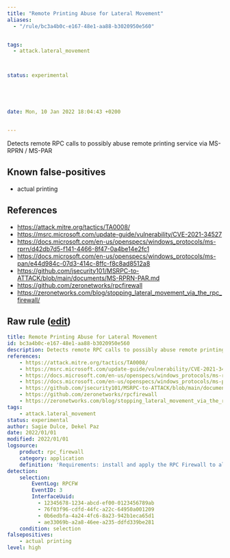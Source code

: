 ```yaml
---
title: "Remote Printing Abuse for Lateral Movement"
aliases:
  - "/rule/bc3a4b0c-e167-48e1-aa88-b3020950e560"


tags:
  - attack.lateral_movement



status: experimental





date: Mon, 10 Jan 2022 18:04:43 +0200


---
```


Detects remote RPC calls to possibly abuse remote printing service via MS-RPRN / MS-PAR

<!--more-->


## Known false-positives

* actual printing



## References

* https://attack.mitre.org/tactics/TA0008/
* https://msrc.microsoft.com/update-guide/vulnerability/CVE-2021-34527
* https://docs.microsoft.com/en-us/openspecs/windows_protocols/ms-rprn/d42db7d5-f141-4466-8f47-0a4be14e2fc1
* https://docs.microsoft.com/en-us/openspecs/windows_protocols/ms-pan/e44d984c-07d3-414c-8ffc-f8c8ad8512a8
* https://github.com/jsecurity101/MSRPC-to-ATTACK/blob/main/documents/MS-RPRN-PAR.md
* https://github.com/zeronetworks/rpcfirewall
* https://zeronetworks.com/blog/stopping_lateral_movement_via_the_rpc_firewall/


## Raw rule ([edit](https://github.com/SigmaHQ/sigma/edit/master/rules/application/rpc_firewall/rpc_firewall_printing_lateral_movement.yml))
```yaml
title: Remote Printing Abuse for Lateral Movement
id: bc3a4b0c-e167-48e1-aa88-b3020950e560
description: Detects remote RPC calls to possibly abuse remote printing service via MS-RPRN / MS-PAR
references:
    - https://attack.mitre.org/tactics/TA0008/
    - https://msrc.microsoft.com/update-guide/vulnerability/CVE-2021-34527
    - https://docs.microsoft.com/en-us/openspecs/windows_protocols/ms-rprn/d42db7d5-f141-4466-8f47-0a4be14e2fc1
    - https://docs.microsoft.com/en-us/openspecs/windows_protocols/ms-pan/e44d984c-07d3-414c-8ffc-f8c8ad8512a8
    - https://github.com/jsecurity101/MSRPC-to-ATTACK/blob/main/documents/MS-RPRN-PAR.md
    - https://github.com/zeronetworks/rpcfirewall
    - https://zeronetworks.com/blog/stopping_lateral_movement_via_the_rpc_firewall/
tags:
    - attack.lateral_movement
status: experimental
author: Sagie Dulce, Dekel Paz
date: 2022/01/01
modified: 2022/01/01
logsource:
    product: rpc_firewall
    category: application
    definition: 'Requirements: install and apply the RPC Firewall to all processes with "audit:true action:block uuid:12345678-1234-abcd-ef00-0123456789ab or 76f03f96-cdfd-44fc-a22c-64950a001209 or ae33069b-a2a8-46ee-a235-ddfd339be281 or 0b6edbfa-4a24-4fc6-8a23-942b1eca65d1'
detection:
    selection:
        EventLog: RPCFW
        EventID: 3
        InterfaceUuid:
          - 12345678-1234-abcd-ef00-0123456789ab
          - 76f03f96-cdfd-44fc-a22c-64950a001209
          - 0b6edbfa-4a24-4fc6-8a23-942b1eca65d1
          - ae33069b-a2a8-46ee-a235-ddfd339be281
    condition: selection
falsepositives:
    - actual printing
level: high

```
